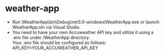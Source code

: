 # weather-app

* Run \WeatherApp\bin\Debug\net5.0-windows\WeatherApp.exe or launch WeatherApp.sln via Visual Studio.
* You need to have your own Accuweather API key and utilize it using a .env file under /WeatherApp directory.</br>Your .env file should be configured as follows:</br> API_KEY=YOUR_ACCUWEATHER_API_KEY
